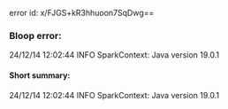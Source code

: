error id: x/FJGS+kR3hhuoon7SqDwg==
### Bloop error:

24/12/14 12:02:44 INFO SparkContext: Java version 19.0.1
#### Short summary: 

24/12/14 12:02:44 INFO SparkContext: Java version 19.0.1
